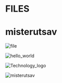 # FILES
<h1>misterutsav</h1>

![file](https://github.com/user-attachments/assets/4dbeb616-5521-42ee-b57a-0464f62bcff1)

![hello_world](https://github.com/user-attachments/assets/68b84d26-382e-42e6-b51b-728a35a6461c)

![Technology_logo](https://github.com/user-attachments/assets/bb05585d-68e7-47ab-a9bb-9d5040bc9573)

![misterutsav](https://github.com/user-attachments/assets/91b13220-ac8d-4867-8f16-ae8badf41acb)
